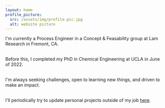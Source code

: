 ```yaml
---
layout: home
profile_picture:
  src: /assets/img/profile-pic.jpg
  alt: website picture
---
```


<p>
    
  I'm currently a Process Engineer in a Concept & Feasability group at Lam Research in Fremont, CA. <br><br> 
  
  Before this, I completed my PhD in Chemical Engineering at UCLA in June of 2022. <br><br> 
   
  I'm always seeking challenges, open to learning new things, and driven to make an impact. <br><br> 
  
  I'll periodically try to update personal projects outside of my job [here](https://acosta-adrian.github.io/blog).
  
</p>
